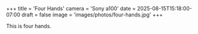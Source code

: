 +++
title = 'Four Hands'
camera = 'Sony a100'
date = 2025-08-15T15:18:00-07:00
draft = false
image = 'images/photos/four-hands.jpg'
+++


This is four hands.